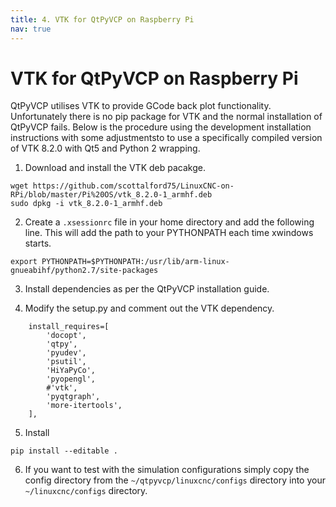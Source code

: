 ```yaml
---
title: 4. VTK for QtPyVCP on Raspberry Pi
nav: true
---
```


# VTK for QtPyVCP on Raspberry Pi

QtPyVCP utilises VTK to provide GCode back plot functionality. Unfortunately there is no pip package for VTK and the normal installation of QtPyVCP fails. Below is the procedure using the development installation instructions with some adjustmentsto to use a specifically compiled version of VTK 8.2.0 with Qt5 and Python 2 wrapping.

1. Download and install the VTK deb pacakge.

``` 
wget https://github.com/scottalford75/LinuxCNC-on-RPi/blob/master/Pi%20OS/vtk_8.2.0-1_armhf.deb
sudo dpkg -i vtk_8.2.0-1_armhf.deb
```

2. Create a ```.xsessionrc``` file in your home directory and add the following line. This will add the path to your PYTHONPATH each time xwindows starts.

```
export PYTHONPATH=$PYTHONPATH:/usr/lib/arm-linux-gnueabihf/python2.7/site-packages
```

3. Install dependencies as per the QtPyVCP installation guide.

4. Modify the setup.py and comment out the VTK dependency.

```
    install_requires=[
        'docopt',
        'qtpy',
        'pyudev',
        'psutil',
        'HiYaPyCo',
        'pyopengl',
        #'vtk',
        'pyqtgraph',
        'more-itertools',
    ],
```

5. Install

```pip install --editable .```

6. If you want to test with the simulation configurations simply copy the config directory from the ```~/qtpyvcp/linuxcnc/configs``` directory into your ```~/linuxcnc/configs``` directory.